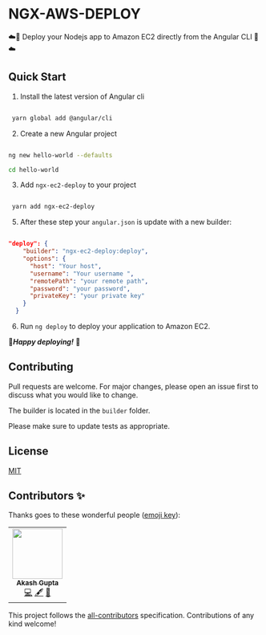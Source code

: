 # NGX-AWS-DEPLOY

☁️🚀 Deploy your Nodejs app to Amazon EC2 directly from the Angular CLI 🚀☁️

## Quick Start

1. Install the latest version of Angular cli

```sh

 yarn global add @angular/cli

```

2. Create a new Angular project

```sh

ng new hello-world --defaults

cd hello-world

```

3. Add `ngx-ec2-deploy` to your project

```sh

 yarn add ngx-ec2-deploy

```

5. After these step your `angular.json` is update with a new builder:

```json

"deploy": {
    "builder": "ngx-ec2-deploy:deploy",
    "options": {
      "host": "Your host",
      "username": "Your username ",
      "remotePath": "your remote path",
      "password": "your password",
      "privateKey": "your private key"
    }
  }

```

6. Run `ng deploy` to deploy your application to Amazon EC2.

🚀**_Happy deploying!_** 🚀

## Contributing

Pull requests are welcome. For major changes, please open an issue first to discuss what you would like to change.

The builder is located in the `builder` folder.

Please make sure to update tests as appropriate.

## License

[MIT](./LICENSE)

## Contributors ✨

Thanks goes to these wonderful people ([emoji key](https://allcontributors.org/docs/en/emoji-key)):

<!-- ALL-CONTRIBUTORS-LIST:START - Do not remove or modify this section -->

<!-- prettier-ignore-start -->

<!-- markdownlint-disable -->

<table>

<tr>

<td  align="center"><a  href="https://techaks.github.io"><img  src="https://findakash.com/assets/img/mypic.jpg"  width="100px;"  alt=""/><br  /><sub><b>Akash Gupta</b></sub></a><br  /><a  href="https://github.com/techaks/ngx-ec2-deploy/commits?author=Akash"  title="Code">💻</a>  <a  href="#content-Akash"  title="Content">🖋</a>  <a  href="https://github.com/techaks/ngx-ec2-deploy/pulls"  title="Reviewed Pull Requests">👀</a></td>



</tr>

</table>

  

<!-- markdownlint-enable -->

<!-- prettier-ignore-end -->

<!-- ALL-CONTRIBUTORS-LIST:END -->

This project follows the [all-contributors](https://github.com/all-contributors/all-contributors) specification. Contributions of any kind welcome!
